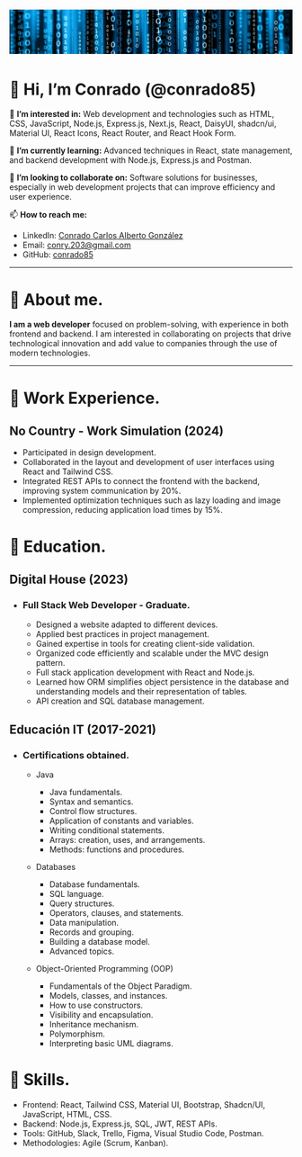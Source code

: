 # ![Banner](banner-01.jpg)
# 👋 Hi, I’m Conrado (@conrado85)

👀 **I’m interested in:** Web development and technologies such as HTML, CSS, JavaScript, Node.js, Express.js, Next.js, React, DaisyUI, shadcn/ui, Material UI, React Icons, React Router, and React Hook Form.

🌱 **I’m currently learning:** Advanced techniques in React, state management, and backend development with Node.js, Express.js and Postman.

💞️ **I’m looking to collaborate on:** Software solutions for businesses, especially in web development projects that can improve efficiency and user experience.

📫 **How to reach me:**  
- LinkedIn: [Conrado Carlos Alberto González](https://linkedin.com/in/conrado-carlos-alberto-gonzalez-3a4730b4)  
- Email: conry.203@gmail.com  
- GitHub: [conrado85](https://github.com/conrado85)

***

# 👋 About me.

**I am a web developer** focused on problem-solving, with experience in both frontend and backend. I am interested in collaborating on projects that drive technological innovation and add value to companies through the use of modern technologies.

***

# 👀 Work Experience.

 ## **No Country** - Work Simulation (2024)

* Participated in design development.
* Collaborated in the layout and development of user interfaces using React and Tailwind CSS.
* Integrated REST APIs to connect the frontend with the backend, improving system communication by 20%.
* Implemented optimization techniques such as lazy loading and image compression, reducing application load times by 15%.

# 👋 Education.

## **Digital House** (2023)

* ### Full Stack Web Developer - Graduate.
    * Designed a website adapted to different devices.
    * Applied best practices in project management.
    * Gained expertise in tools for creating client-side validation.
    * Organized code efficiently and scalable under the MVC design pattern.
    * Full stack application development with React and Node.js.
    * Learned how ORM simplifies object persistence in the database and understanding models and their representation of tables.
    * API creation and SQL database management.

## **Educación IT** (2017-2021)

* ### Certifications obtained.
    * Java 
        * Java fundamentals.
        * Syntax and semantics.
        * Control flow structures.
        * Application of constants and variables.
        * Writing conditional statements.
        * Arrays: creation, uses, and arrangements.
        * Methods: functions and procedures.

    * Databases
        * Database fundamentals.
        * SQL language.
        * Query structures.
        * Operators, clauses, and statements.
        * Data manipulation.
        * Records and grouping.
        * Building a database model.
        * Advanced topics.

    * Object-Oriented Programming (OOP)
        * Fundamentals of the Object Paradigm.
        * Models, classes, and instances.
        * How to use constructors.
        * Visibility and encapsulation.
        * Inheritance mechanism.
        * Polymorphism.
        * Interpreting basic UML diagrams.

# 👋 Skills.

* Frontend: React, Tailwind CSS, Material UI, Bootstrap, Shadcn/UI, JavaScript, HTML, CSS.
* Backend: Node.js, Express.js, SQL, JWT, REST APIs.
* Tools: GitHub, Slack, Trello, Figma, Visual Studio Code, Postman.
* Methodologies: Agile (Scrum, Kanban).
